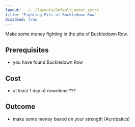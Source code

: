 ```yaml
---
layout: ../../layouts/DefaultLayout.astro
title: "Fighting Pits of Buckledown Row"
disabled: true
---
```


Make some money fighting in the pits of Buckledown Row.

## Prerequisites

- you have found Buckledown Row

## Cost

- at least 1 day of downtime ???

## Outcome

- make some money based on your strength (Acrobatics)
